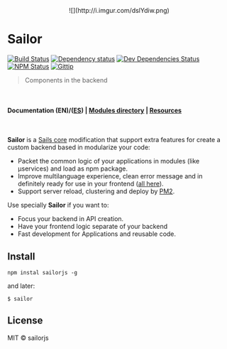 <center>![](http://i.imgur.com/dslYdiw.png)</center>

# Sailor

[![Build Status](http://img.shields.io/travis/sailorjs/sails/master.svg?style=flat)](https://travis-ci.org/sailorjs/sails)
[![Dependency status](http://img.shields.io/david/sailorjs/sailorjs.svg?style=flat)](https://david-dm.org/sailorjs/sailorjs)
[![Dev Dependencies Status](http://img.shields.io/david/dev/sailorjs/sailorjs.svg?style=flat)](https://david-dm.org/sailorjs/sailorjs#info=devDependencies)
[![NPM Status](http://img.shields.io/npm/dm/sailorjs.svg?style=flat)](https://www.npmjs.org/package/sailorjs)
[![Gittip](http://img.shields.io/gittip/Kikobeats.svg?style=flat)](https://www.gittip.com/Kikobeats/)

> Components in the backend

<br>

#### **Documentation** (EN)/([ES](https://github.com/sailorjs/sailor-docs/tree/master/es)) **|** [Modules directory](https://github.com/sailorjs/sailor-docs/blob/master/es/3_anexos/directorio_de_modulos.md) **|** [Resources](https://github.com/sailorjs/sailor-docs/blob/master/es/3_anexos/recursos.md)

<br>

**Sailor** is a [Sails core](https://github.com/balderdashy/sails) modification that support extra features for create a custom backend based in modularize your code:

- Packet the common logic of your applications in modules (like μservices) and load as npm package.
- Improve multilanguage experience, clean error message and in definitely ready for use in your frontend ([all here](https://github.com/sailorjs/sailor-docs/blob/master/es/3_anexos/componentes_del_nucleo.md)).
- Support server reload, clustering and deploy by [PM2](https://github.com/Unitech/PM2).

Use specially **Sailor** if you want to:

- Focus your backend in API creation.
- Have your frontend logic separate of your backend
- Fast development for Applications and reusable code.


## Install

```
npm instal sailorjs -g
```

and later:

```
$ sailor
```

## License

MIT © sailorjs

